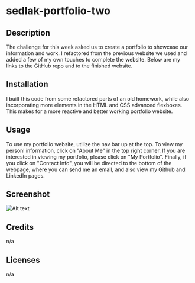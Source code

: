 # sedlak-portfolio-two

## Description

The challenge for this week asked us to create a portfolio to showcase our information and work.  I refactored from the previous website we used and added a few of my own touches to complete the website.  Below are my links to the GitHub repo and to the finished website.

## Installation

I built this code from some refactored parts of an old homework, while also incorporating more elements in the HTML and CSS advanced flexboxes.  This makes for a more reactive and better working portfolio website.

## Usage

To use my portfolio website, utilize the nav bar up at the top.  To view my personl information, click on "About Me" in the top right corner.  If you are interested in viewing my portfolio, please click on "My Portfolio".  Finally, if you click on "Contact Info", you will be directed to the bottom of the webpage, where you can send me an email, and also view my Github and LinkedIn pages.

## Screenshot

![Alt text](../../Screen%20Shot%202022-11-29%20at%203.08.10%20PM.png)

## Credits

n/a

## Licenses

n/a


